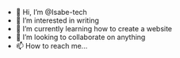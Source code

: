 - 👋 Hi, I’m @Isabe-tech
- 👀 I’m interested in writing
- 🌱 I’m currently learning how to create a website
- 💞️ I’m looking to collaborate on anything
- 📫 How to reach me...

<!---
Isabe-tech/Isabe-tech is a ✨ special ✨ repository because its `README.md` (this file) appears on your GitHub profile.
You can click the Preview link to take a look at your changes.
--->
